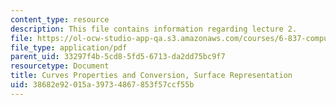 ```yaml
---
content_type: resource
description: This file contains information regarding lecture 2.
file: https://ol-ocw-studio-app-qa.s3.amazonaws.com/courses/6-837-computer-graphics-fall-2012/38682e92015a39734867853f57ccf55b_MIT6_837F12_Lec02.pdf
file_type: application/pdf
parent_uid: 33297f4b-5cd8-5fd5-6713-da2dd75bc9f7
resourcetype: Document
title: Curves Properties and Conversion, Surface Representation
uid: 38682e92-015a-3973-4867-853f57ccf55b
---
```

